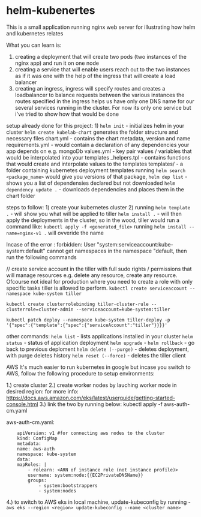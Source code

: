 # helm-kubenertes
This is a small application running nginx web server for illustrating how helm and kubernetes relates


What you can learn is:
   1) creating a deployment that will create two pods (two instances of the nginx app) and run it on one node
   2) creating a service that will enable users reach out to the two instances as if it was one with the help of the ingress that will create a load balancer
   3) creating an ingress, ingress will specify routes and creates a loadbalancer to balance requests between the various instances
   the routes specified in the ingress helps us have only one DNS name for our several services running in the cluster. For now its only one service but i've tried to show how that would be done


setup already done for this project:
    1)  `helm init` - initializes helm in your cluster
        `helm create kubelab-chart` generates the folder structure and necessary files
           chart.yml - contains the chart metadata, version and name
           requirements.yml - would contain a declaration of any dependencies your app depends on e.g. mongoDb
           values.yml - key pair values / variables that would be interpolated into your templates
           _helpers.tpl - contains functions that would create and interpolate values to the templates
           templates/ - a folder containing kubernetes deployment templates
           running `helm search <package_name>` would give you versions of that package, 
                   `helm dep list` - shows you a list of dependensies declared but not downloaded
                   `helm dependency update .` - downloads dependencies and places them in the chart folder
     

steps to follow:
    1) create your kubernetes cluster
    2) running  `helm template .` - will show you what will be applied to tiller
                `helm install .` - will then apply the deployments in the cluster, so in the wood, tiller would run a command like: `kubectl apply -f <generated_file>`
                running `helm install --name=nginx-v1 .` will ovveride the name


Incase of the error : forbidden: User "system:serviceaccount:kube-system:default" cannot get namespaces in the namespace "default, then run the following commands


// create service account in the tiller with full sudo rights / permissions that will manage resources e.g.
delete any resource, create any resource. Ofcourse not ideal for production where you need to create a role with 
only specific tasks tiller is allowed to perform.
`kubectl create serviceaccount --namespace kube-system tiller`

`kubectl create clusterrolebinding tiller-cluster-rule --clusterrole=cluster-admin --serviceaccount=kube-system:tiller`

`kubectl patch deploy --namespace kube-system tiller-deploy -p '{"spec":{"template":{"spec":{"serviceAccount":"tiller"}}}}'`

other commands:
`helm list` - lists applications installed in your cluster
`helm status` - status of application deployment
`helm upgrade` -
`helm rollback` - go back to previous deploment
`helm delete (--purge)` - deletes deployment, with purge deletes history
`helm reset (--force)` - deletes the tiller client

AWS
It's much easier to run kubernetes in google but incase you switch to AWS, follow the following procedure to setup environments:

1.) create cluster
2.) create worker nodes by lauching worker node in desired region: 
    for more info: https://docs.aws.amazon.com/eks/latest/userguide/getting-started-console.html
3.) link the two by running below: kubectl apply -f aws-auth-cm.yaml

aws-auth-cm.yaml:
```
    apiVersion: v1 #for connecting aws nodes to the cluster
    kind: ConfigMap
    metadata:
    name: aws-auth
    namespace: kube-system
    data:
    mapRoles: |
        - rolearn: <ARN of instance role (not instance profile)>
        username: system:node:{{EC2PrivateDNSName}}
        groups:
            - system:bootstrappers
            - system:nodes
```

4.) to switch to AWS eks in local machine, update-kubeconfig by running - 
`aws eks --region <region> update-kubeconfig --name <cluster name>`